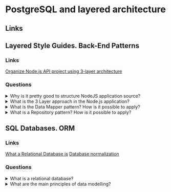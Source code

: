 # PostgreSQL and layered architecture

## Links

## Layered Style Guides. Back-End Patterns

### Links
[Organize Node.js API project using 3-layer architecture](https://bytearcher.com/articles/node-project-structure/#:~:text=The%20project%20is%20structured%20into,below%20it%2C%20never%20above%20it.)

### Questions

<details>
  <summary>Why is it pretty good to structure NodeJS application source?</summary>
  
  All of the programmers want to support and increase functionality as easy as possible. One of the main parts of using clean code is using a code structure. So, it is possible to use a lot of ways of code organization. For example, it is possible to organize code by functionality. In this way, to put controller to controllers, server to servers, etc. One more example is an organization by modules. In this way, all functionality depended on users to put the user directory. In my personal opinion, the last one allows splitting functionality to microservices as easy as possible and allows to support more clear file structure.

</details>

<details>
  <summary>What is the 3 Layer approach in the Node.js application?</summary>
  
  It is a base situation when a code structure of a NodeJS application splits into three layers: API, Service and Integration. In this case, each of the layers has a specific responsibility and depends on one below layer.
  API layer:
  The responsibility of the API layer is receiving HTTP requests and parsing payload. Besides, the layer responsible for creating a response. So, this layer gets data and prepares and moves it to the service layer. When it comes back to a result, the layer transforms it, adding HTTP artefacts to a response, for example, express library work on the API layer.
  Service layer:
  The service layer is responsible for performing business logic. So, on the layer, it is needed to implement business requirements and rules. If the layer needs data outside the system, it uses an integration layer. 
  Integration layer:
  The integration layer is responsible for performing I/O outside the application. For example, requests to 3rd party web APIs and talks to databases and file systems.
  In my opinion, using these layers allows using independent unit tests, having a more clean codebase, and doing change into one of the layers without changing others.

</details>

<details>
  <summary>What is the Data Mapper pattern? How is it possible to apply?</summary>
  
  It is one of the programming patterns that splits data(object) and database functionality. The responsibility of the data mapper pattern is communication between the application and database. Moreover, the data objects don't know anything about SQL and are responsible only for their logic.
  Advantages:
  * Each object has its responsibility and is as easy as possible.
  * The logic of the data object and getting/setting data have a weak dependency. As a result mapper or object could be replaced easily.
  Disadvantages:
  * Increase count of entities and code complexity.

</details>

<details>
  <summary>What is a Repository pattern? How is it possible to apply?</summary>

  It is one of the programming patterns. It is a mediator between the data access layer and domain objects.
  Two frequently ways:
  Firstly, Generic Repository. In this case, this pattern is an attempt to abstract from using specific ORM. In my personal opinion, this way is useless because it is impossible to work with the unique functionality of ORM and have to spend additional time to implement versions of the Repository for a few ORM.
  The next one is the Repository as a list of requests to the database.
</details>

## SQL Databases. ORM

### Links
[What a Relational Database is](https://www.oracle.com/database/what-is-a-relational-database/)
[Database normalization](https://en.wikipedia.org/wiki/Database_normalization)

### Questions

<details>
  <summary>What is a relational database?</summary>
  
  A relational database is a type of database that stores and provides access to data points. That data is related to one another. The relational model is a base of relational databases, an intuitive, straightforward way of representing data in tables. There each row in the tables is a record with a unique ID called the key. The columns of the table hold attributes of the data, and each record usually has a value, making it easy to establish the relationships among data points.

</details>

<details>
  <summary>What are the main principles of data modelling?</summary>
  
  Data of the database should be not conflicting and understandable. A good database structure should correspond to the 'normal forms'.
  Database normalization is the process of structuring a database, usually a relational database, following a series of so-called 'normal forms' to reduce data redundancy and improve data integrity.
  1NF: The values in each column of a table must be atomic.
  2NF: Each attribute should depend on only the primary key.
  3NF: The table should not have transitive functional dependencies.

<details>

What are the main possibilities/operations of SQL?
How to work with SQL databases using native Node.js driver?
What is ORM? What are the main ORM concepts?How to work with Sequelize ORM?
